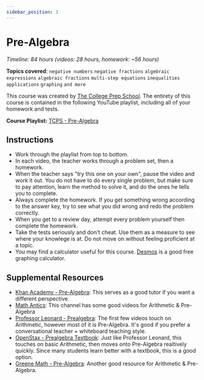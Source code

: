 ```yaml
---
sidebar_position: 3
---
```


# Pre-Algebra
*Timeline: 84 hours (videos: 28 hours, homework: ~56 hours)*

**Topics covered**:
`negative numbers`
`negative fractions`
`algebraic expressions`
`algebraic fractions`
`multi-step equations`
`inequalities`
`applications`
`graphing`
`and more`

This course was created by [The College Prep School](https://www.youtube.com/@thecollegeprepschool4486). The entirety of this course is contained in the following YouTube playlist, including all of your homework and tests.

**Course Playlist:** [TCPS - Pre-Algebra](https://www.youtube.com/playlist?list=PLm2VEQtiYjhoZuRqvrC_dxSrwr0uexm4l)

## Instructions

- Work through the playlist from top to bottom.
- In each video, the teacher works through a problem set, then a homework.
- When the teacher says "try this one on your own", pause the video and work it out. You do not have to do every single problem, but make sure to pay attention, learn the method to solve it, and do the ones he tells you to complete.
- Always complete the homework. If you get something wrong according to the answer key, try to see what you did wrong and redo the problem correctly.
- When you get to a review day, attempt every problem yourself then complete the homework.
- Take the tests seriously and don't cheat. Use them as a measure to see where your knowlege is at. Do not move on without feeling proficient at a topic.
- You may find a calculator useful for this course. [Desmos](https://www.desmos.com/calculator) is a good free graphing calculator.

## Supplemental Resources
- [Khan Academy - Pre-Algebra](https://khanacademy.org/math/pre-algebra): This serves as a good tutor if you want a different perspective.
- [Math Antics](https://www.youtube.com/@mathantics/playlists): This channel has some good videos for Arithmetic & Pre-Algebra
- [Professor Leonard - Prealgebra](https://www.youtube.com/playlist?list=PL4C9296DF81B9EF13): The first few videos touch on Arithmetic, however most of it is Pre-Algebra. It's good if you prefer a conversational teacher + whiteboard teaching style.
- [OpenStax - Prealgebra Textbook](https://openstax.org/details/books/prealgebra-2e): Just like Professor Leonard, this touches on basic Arithmetic, then moves onto Pre-Algebra realtively quickly. Since many students learn better with a textbook, this is a good option.
- [Greene Math - Pre-Algebra](https://www.greenemath.com/Prealgebra.html): Another good resource for Arithmetic & Pre-Algebra.